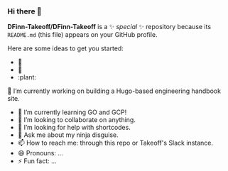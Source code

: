 ### Hi there 👋

**DFinn-Takeoff/DFinn-Takeoff** is a ✨ _special_ ✨ repository because its `README.md` (this file) appears on your GitHub profile.

Here are some ideas to get you started:

- :wave:
- :eyes:
- :plant:
 
🔭 I’m currently working on building a Hugo-based engineering handbook site.
- 🌱 I’m currently learning GO and GCP!
- 👯 I’m looking to collaborate on anything.
- 🤔 I’m looking for help with shortcodes.
- 💬 Ask me about my ninja disguise.
- 📫 How to reach me: through this repo or Takeoff's Slack instance.
- 😄 Pronouns: ...
- ⚡ Fun fact: ...
